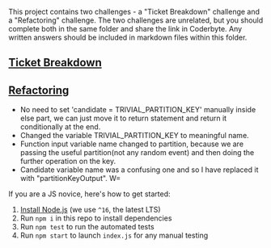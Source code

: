 This project contains two challenges - a "Ticket Breakdown" challenge and a "Refactoring" challenge. The two challenges are unrelated, but you should complete both in the same folder and share the link in Coderbyte. Any written answers should be included in markdown files within this folder.

## [Ticket Breakdown](Ticket_Breakdown.md)

## [Refactoring](Refactoring.md)

- No need to set 'candidate = TRIVIAL_PARTITION_KEY' manually inside else part, we can just move it to return statement and return it conditionally at the end.
- Changed the variable TRIVIAL_PARTITION_KEY to meaningful name.
- Function input variable name changed to partition, because we are passing the useful partition(not any random event) and then doing the further operation on the key.
- Candidate variable name was a confusing one and so I have replaced it with "partitionKeyOutput". W=

If you are a JS novice, here's how to get started:

1. [Install Node.js](https://nodejs.org/en/download/) (we use `^16`, the latest LTS)
2. Run `npm i` in this repo to install dependencies
3. Run `npm test` to run the automated tests
4. Run `npm start` to launch `index.js` for any manual testing
